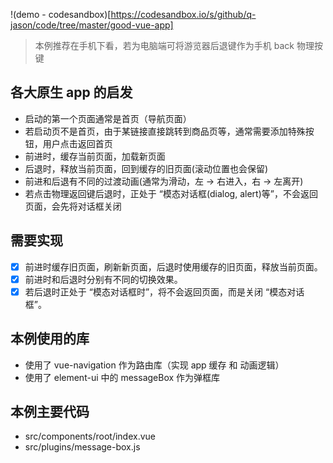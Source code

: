 !(demo - codesandbox)[https://codesandbox.io/s/github/q-jason/code/tree/master/good-vue-app]

> 本例推荐在手机下看，若为电脑端可将游览器后退键作为手机 back 物理按键

## 各大原生 app 的启发
- 启动的第一个页面通常是首页（导航页面）
- 若启动页不是首页，由于某链接直接跳转到商品页等，通常需要添加特殊按钮，用户点击返回首页
- 前进时，缓存当前页面，加载新页面
- 后退时，释放当前页面，回到缓存的旧页面(滚动位置也会保留)
- 前进和后退有不同的过渡动画(通常为滑动，左 -> 右进入，右 -> 左离开)
- 若点击物理返回键后退时，正处于 “模态对话框(dialog, alert)等”，不会返回页面，会先将对话框关闭

## 需要实现
- [x] 前进时缓存旧页面，刷新新页面，后退时使用缓存的旧页面，释放当前页面。
- [x] 前进时和后退时分别有不同的切换效果。
- [x] 若后退时正处于 “模态对话框时”，将不会返回页面，而是关闭 “模态对话框”。

## 本例使用的库
- 使用了 vue-navigation 作为路由库（实现 app 缓存 和 动画逻辑）
- 使用了 element-ui 中的 messageBox 作为弹框库

## 本例主要代码
- src/components/root/index.vue
- src/plugins/message-box.js
